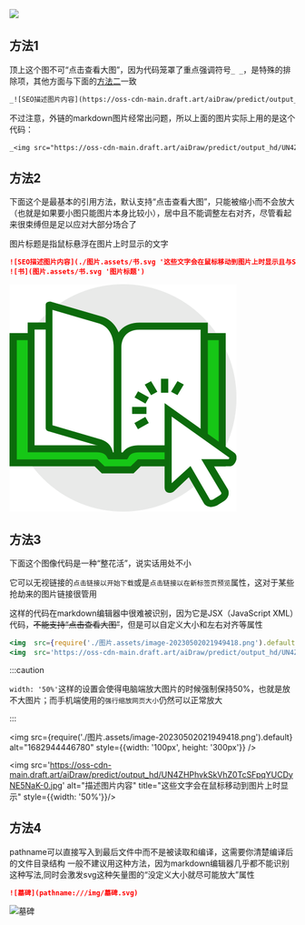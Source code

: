 _<img src="https://oss-cdn-main.draft.art/aiDraw/predict/output_hd/UN4ZHPhvkSkVhZ0TcSFpqYUCDyNE5NaK-0.jpg" />_


## 方法1

顶上这个图不可“点击查看大图”，因为代码笼罩了重点强调符号`_ _`，是特殊的排除项，其他方面与下面的[方法二](#方法2)一致

```md
_![SEO描述图片内容](https://oss-cdn-main.draft.art/aiDraw/predict/output_hd/zkpInEL3f9WpogF8zInfqM3tCDWlRyzE-0.jpg '这些文字会在鼠标移动到图片上时显示且与SEO无关')_
```
不过注意，外链的markdown图片经常出问题，所以上面的图片实际上用的是这个代码：

```md
_<img src="https://oss-cdn-main.draft.art/aiDraw/predict/output_hd/UN4ZHPhvkSkVhZ0TcSFpqYUCDyNE5NaK-0.jpg" alt="描述图片内容" title="这些文字会在鼠标移动到图片上时显示"/>_

```




## 方法2

下面这个是最基本的引用方法，默认支持“点击查看大图”，只能被缩小而不会放大（也就是如果要小图只能图片本身比较小），居中且不能调整左右对齐，尽管看起来很束缚但是足以应对大部分场合了

图片标题是指鼠标悬浮在图片上时显示的文字

```md title='这两排是一样的效果，推荐第一排'
![SEO描述图片内容](./图片.assets/书.svg '这些文字会在鼠标移动到图片上时显示且与SEO无关')
![书](图片.assets/书.svg '图片标题')
```

![示例横幅](./图片.assets/书.svg '图片标题')





## 方法3

下面这个图像代码是一种“整花活”，说实话用处不小

它可以无视链接的`点击链接以开始下载`或是`点击链接以在新标签页预览`属性，这对于某些抢劫来的图片链接很管用

这样的代码在markdown编辑器中很难被识别，因为它是JSX（JavaScript XML）代码，~~不能支持“点击查看大图”~~，但是可以自定义大小和左右对齐等属性

```jsx
<img  src={require('./图片.assets/image-20230502021949418.png').default}  alt="1682944446780" style={{width: '100px', height: '300px'}} />
<img  src='https://oss-cdn-main.draft.art/aiDraw/predict/output_hd/UN4ZHPhvkSkVhZ0TcSFpqYUCDyNE5NaK-0.jpg'  alt="描述图片内容" title="这些文字会在鼠标移动到图片上时显示" style={{width: '50%'}}/>
```

:::caution

`width: '50%'`这样的设置会使得电脑端放大图片的时候强制保持50%，也就是放不大图片；而手机端使用的`强行缩放网页大小`仍然可以正常放大

:::

<img  src={require('./图片.assets/image-20230502021949418.png').default}  alt="1682944446780" style={{width: '100px', height: '300px'}} />

<img  src='https://oss-cdn-main.draft.art/aiDraw/predict/output_hd/UN4ZHPhvkSkVhZ0TcSFpqYUCDyNE5NaK-0.jpg'  alt="描述图片内容" title="这些文字会在鼠标移动到图片上时显示" style={{width: '50%'}}/>

## 方法4

pathname可以直接写入到最后文件中而不是被读取和编译，这需要你清楚编译后的文件目录结构
一般不建议用这种方法，因为markdown编辑器几乎都不能识别这种写法,同时会激发svg这种矢量图的“没定义大小就尽可能放大”属性

```md
![墓碑](pathname:///img/墓碑.svg)
```

![墓碑](pathname:///img/墓碑.svg)
